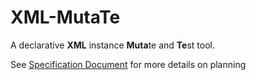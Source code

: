 # XML-MutaTe

A declarative **XML** instance **Muta**te and **Te**st tool.

See [Specification Document](doc/spec.md) for more details on planning